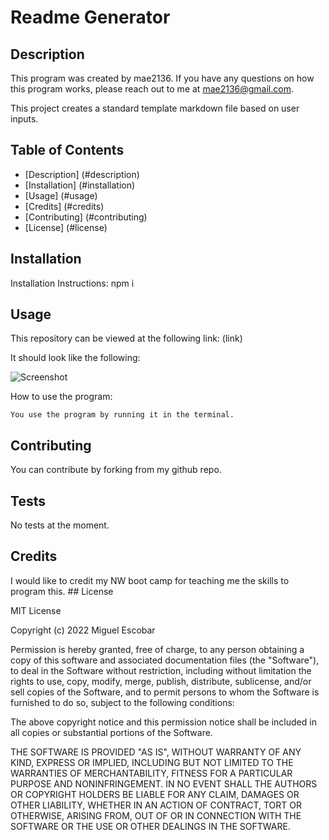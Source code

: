 
  # Readme Generator
  ## Description
  
  This program was created by mae2136. If you have any questions on how this program works, please reach out to me at mae2136@gmail.com.

  This project creates a standard template markdown file based on user inputs.
  
  ## Table of Contents
  
  - [Description] (#description)
  - [Installation] (#installation)
  - [Usage] (#usage)
  - [Credits] (#credits)
  - [Contributing] (#contributing)
  - [License] (#license)
  
  ## Installation
  
  Installation Instructions: npm i
  
  ## Usage
  This repository can be viewed at the following link: (link)
  
  It should look like the following:
  
  ![Screenshot](./assets/screenshot.gif)
  
  How to use the program:
  ```
  You use the program by running it in the terminal.
  ```
      
  ## Contributing
  
  You can contribute by forking from my github repo.
  
  ## Tests
  
  No tests at the moment.

  ## Credits
  
  I would like to credit my NW boot camp for teaching me the skills to program this.
    ## License
  
  MIT License

Copyright (c) 2022 Miguel Escobar

Permission is hereby granted, free of charge, to any person obtaining a copy
of this software and associated documentation files (the "Software"), to deal
in the Software without restriction, including without limitation the rights
to use, copy, modify, merge, publish, distribute, sublicense, and/or sell
copies of the Software, and to permit persons to whom the Software is
furnished to do so, subject to the following conditions:

The above copyright notice and this permission notice shall be included in all
copies or substantial portions of the Software.

THE SOFTWARE IS PROVIDED "AS IS", WITHOUT WARRANTY OF ANY KIND, EXPRESS OR
IMPLIED, INCLUDING BUT NOT LIMITED TO THE WARRANTIES OF MERCHANTABILITY,
FITNESS FOR A PARTICULAR PURPOSE AND NONINFRINGEMENT. IN NO EVENT SHALL THE
AUTHORS OR COPYRIGHT HOLDERS BE LIABLE FOR ANY CLAIM, DAMAGES OR OTHER
LIABILITY, WHETHER IN AN ACTION OF CONTRACT, TORT OR OTHERWISE, ARISING FROM,
OUT OF OR IN CONNECTION WITH THE SOFTWARE OR THE USE OR OTHER DEALINGS IN THE
SOFTWARE.
